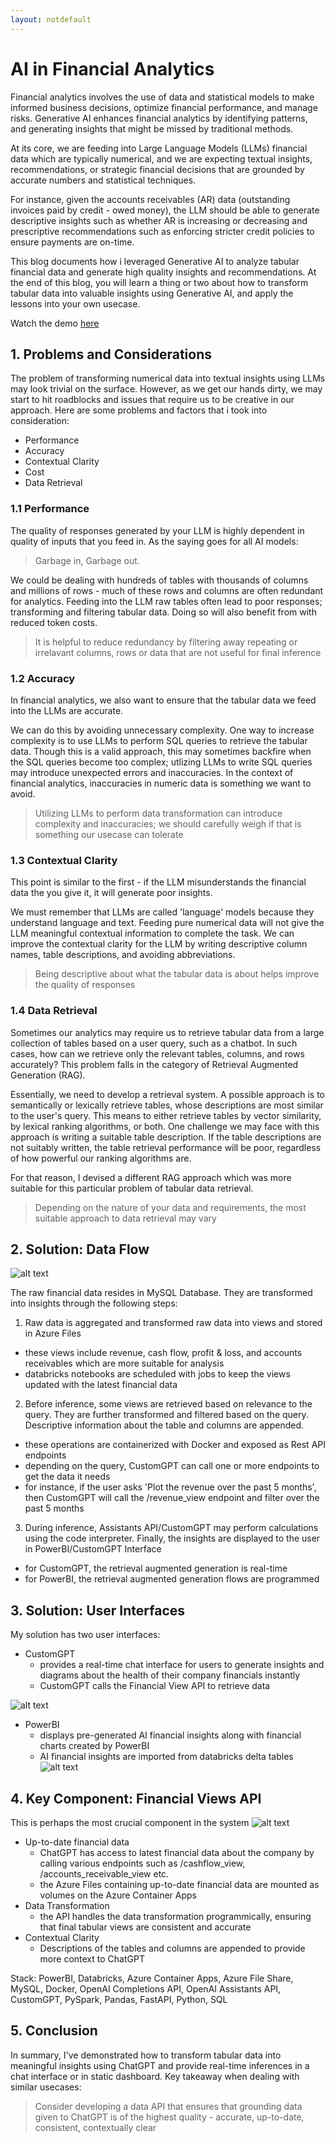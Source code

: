 ```yaml
---
layout: notdefault
---
```


# AI in Financial Analytics 
Financial analytics involves the use of data and statistical models to make informed business decisions, optimize financial performance, and manage risks. Generative AI enhances financial analytics by identifying patterns, and generating insights that might be missed by traditional methods. 

At its core, we are feeding into Large Language Models (LLMs) financial data which are typically numerical, and we are expecting textual insights, recommendations, or strategic financial decisions that are grounded by accurate numbers and statistical techniques.

For instance, given the accounts receivables (AR) data (outstanding invoices paid by credit - owed money), the LLM should be able to generate descriptive insights such as whether AR is increasing or decreasing and prescriptive recommendations such as enforcing stricter credit policies to ensure payments are on-time.

This blog documents how i leveraged Generative AI to analyze tabular financial data and generate high quality insights and recommendations. At the end of this blog, you will learn a thing or two about how to transform tabular data into valuable insights using Generative AI, and apply the lessons into your own usecase.

Watch the demo [here](https://drive.google.com/file/d/1GR2Zc3fGGLxfUhg9OH05LlVe1y6GP1Ys/view?usp=sharing)

## 1. Problems and Considerations
The problem of transforming numerical data into textual insights using LLMs may look trivial on the surface. However, as we get our hands dirty, we may start to hit roadblocks and issues that require us to be creative in our approach. Here are some problems and factors that i took into consideration:

- Performance 
- Accuracy 
- Contextual Clarity
- Cost
- Data Retrieval

### 1.1 Performance
The quality of responses generated by your LLM is highly dependent in quality of inputs that you feed in. As the saying goes for all AI models: 

> Garbage in, Garbage out.

We could be dealing with hundreds of tables with thousands of columns and millions of rows - much of these rows and columns are often redundant for analytics. Feeding into the LLM raw tables often lead to poor responses; transforming and filtering tabular data. Doing so will also benefit from with reduced token costs.

> It is helpful to reduce redundancy by filtering away repeating or irrelavant columns, rows or data that are not useful for final inference


### 1.2 Accuracy
In financial analytics, we also want to ensure that the tabular data we feed into the LLMs are accurate. 

We can do this by avoiding unnecessary complexity. One way to increase complexity is to use LLMs to perform SQL queries to retrieve the tabular data. Though this is a valid approach, this may sometimes backfire when the SQL queries become too complex; utlizing LLMs to write SQL queries may introduce unexpected errors and inaccuracies. In the context of financial analytics, inaccuracies in numeric data is something we want to avoid.

> Utilizing LLMs to perform data transformation can introduce complexity and inaccuracies; we should carefully weigh if that is something our usecase can tolerate

### 1.3 Contextual Clarity
This point is similar to the first - if the LLM misunderstands the financial data the you give it, it will generate poor insights. 

We must remember that LLMs are called 'language' models because they understand language and text. Feeding pure numerical data will not give the LLM meaningful contextual information to complete the task. We can improve the contextual clarity for the LLM by writing descriptive column names, table descriptions, and avoiding abbreviations.

> Being descriptive about what the tabular data is about helps improve the quality of responses

### 1.4 Data Retrieval
Sometimes our analytics may require us to retrieve tabular data from a large collection of tables based on a user query, such as a chatbot. In such cases, how can we retrieve only the relevant tables, columns, and rows accurately? This problem falls in the category of Retrieval Augmented Generation (RAG).

Essentially, we need to develop a retrieval system. A possible approach is to semantically or lexically retrieve tables, whose descriptions are most similar to the user's query. This means to either retrieve tables by vector similarity, by lexical ranking algorithms, or both. One challenge we may face with this approach is writing a suitable table description. If the table descriptions are not suitably written, the table retrieval performance will be poor, regardless of how powerful our ranking algorithms are.

For that reason, I devised a different RAG approach which was more suitable for this particular problem of tabular data retrieval.

> Depending on the nature of your data and requirements, the most suitable approach to data retrieval may vary

## 2. Solution: Data Flow

![alt text](/assets/images/data_flow.png)

The raw financial data resides in MySQL Database. They are transformed into insights through the following steps:

1. Raw data is aggregated and transformed raw data into views and stored in Azure Files
- these views include revenue, cash flow, profit & loss, and accounts receivables which are more suitable for analysis
- databricks notebooks are scheduled with jobs to keep the views updated with the latest financial data

2. Before inference, some views are retrieved based on relevance to the query. They are further transformed and filtered based on the query. Descriptive information about the table and columns are appended. 
- these operations are containerized with Docker and exposed as Rest API endpoints
- depending on the query, CustomGPT can call one or more endpoints to get the data it needs
- for instance, if the user asks 'Plot the revenue over the past 5 months', then CustomGPT will call the /revenue_view endpoint and filter over the past 5 months 

3. During inference, Assistants API/CustomGPT may perform calculations using the code interpreter. Finally, the insights are displayed to the user in PowerBI/CustomGPT Interface
- for CustomGPT, the retrieval augmented generation is real-time 
- for PowerBI, the retrieval augmented generation flows are programmed 

## 3. Solution: User Interfaces
My solution has two user interfaces:

- CustomGPT 
  - provides a real-time chat interface for users to generate insights and diagrams about the health of their company financials instantly
  - CustomGPT calls the Financial View API to retrieve data

![alt text](/assets/images/customgpt_snippet.png)

- PowerBI 
  - displays pre-generated AI financial insights along with financial charts created by PowerBI
  - AI financial insights are imported from databricks delta tables
![alt text](/assets/images/powerbi_dashboard.png)


## 4. Key Component: Financial Views API
This is perhaps the most crucial component in the system
![alt text](/assets/images/financial_views_api.png)

- Up-to-date financial data 
  - ChatGPT has access to latest financial data about the company by calling various endpoints such as /cashflow_view, /accounts_receivable_view etc.
  - the Azure Files containing up-to-date financial data are mounted as volumes on the Azure Container Apps
- Data Transformation
  - the API handles the data transformation programmically, ensuring that final tabular views are consistent and accurate 
- Contextual Clarity
  - Descriptions of the tables and columns are appended to provide more context to ChatGPT

Stack: PowerBI, Databricks, Azure Container Apps, Azure File Share, MySQL, Docker, OpenAI Completions API, OpenAI Assistants API, CustomGPT, PySpark, Pandas, FastAPI, Python, SQL


## 5. Conclusion
In summary, I've demonstrated how to transform tabular data into meaningful insights using ChatGPT and provide real-time inferences in a chat interface or in static dashboard. Key takeaway when dealing with similar usecases:

> Consider developing a data API that ensures that grounding data given to ChatGPT is of the highest quality - accurate, up-to-date, consistent, contextually clear